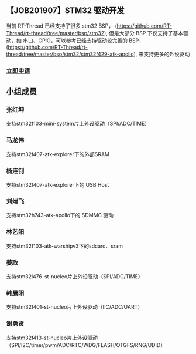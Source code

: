## 【JOB201907】STM32 驱动开发

当前 RT-Thread 已经支持了很多 stm32 BSP， (https://github.com/RT-Thread/rt-thread/tree/master/bsp/stm32), 但是大部分 BSP 下仅支持了基本驱动，如 串口、GPIO，可以参考已经支持驱动较完善的 BSP，(https://github.com/RT-Thread/rt-thread/tree/master/bsp/stm32/stm32f429-atk-apollo), 来支持更多的外设驱动

### [立即申请]( https://github.com/RT-Thread/community-activities/edit/master/2019/JOB201907.md )

## 小组成员

### 张红坤

支持stm32f103-mini-system片上外设驱动（SPI/ADC/TIME）

### 马龙伟

支持stm32f407-atk-explorer下的外部SRAM

### 杨连钊

支持stm32f407-atk-explorer下的 USB Host


### 刘端飞

支持stm32h743-atk-apollo下的 SDMMC 驱动

### 林艺阳

支持stm32f103-atk-warshipv3下的sdcard、sram

### 姜政

支持stm32l476-st-nucleo片上外设驱动（SPI/ADC/TIME）

### 韩晨阳

支持stm32f401-st-nucleo片上外设驱动（IIC/ADC/UART）

### 谢勇贤

支持stm32f413-st-nucleo片上外设驱动（SPI/I2C/timer/pwm/ADC/RTC/WDG/FLASH/OTGFS/RNG/UDID）